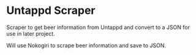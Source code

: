 Untappd Scraper
===============

Scraper to get beer information from Untappd and convert to a JSON for use in later project.

Will use Nokogiri to scrape beer information and save to JSON.
